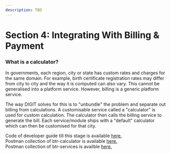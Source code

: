 ```yaml
---
description: TBD
---
```


# Section 4: Integrating With Billing & Payment

### What is a calculator?

In governments, each region, city or state has custom rates and charges for the same domain. For example, birth certificate registration rates may differ from city to city and the way it is computed can also vary. This cannot be generalised into a platform service. However, billing is a generic platform service.&#x20;

The way DIGIT solves for this is to "unbundle" the problem and separate out billing from calculations. A customisable service called a "calculator" is used for custom calculation. The calculator then calls the billing service to generate the bill. Each service/module ships with a "default" calculator which can then be customised for that city.

Code of developer guide till this stage is available [here.](https://github.com/egovernments/DIGIT-Dev/blob/birth-registration-service/municipal-services/birth-registration/birth-registration-api-spec.yaml)\
Postman collection of btr-calculator is available [here.](https://github.com/egovernments/DIGIT-OSS/blob/master/tutorials/backend-developer-guide/btr-calculator/birth-registration-calculator-stage-4-postman-collection.json)\
Postman collection of btr-services is availble [here.](https://github.com/egovernments/DIGIT-Dev/blob/00a5537fb35a874f5d11530d2f52e3214f4a7608/tutorials/backend-developer-guide/btr-services/birth-registration-service-stage-4-postman-collection.json)
